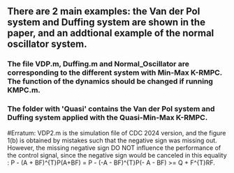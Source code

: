 ## There are 2 main examples: the Van der Pol system and Duffing system are shown in the paper, and an addtional example of the normal oscillator system.
### The file VDP.m, Duffing.m and Normal_Oscillator are corresponding to the different system with Min-Max K-RMPC. The function of the dynamics should be changed if running KMPC.m.
### The folder with 'Quasi' contains the Van der Pol system and Duffing system applied with the Quasi-Min-Max K-RMPC.


#Erratum: VDP2.m is the simulation file of CDC 2024 version, and the figure 1(b) is obtained by mistakes such that the negative sign was missing out. However, the missing negative sign DO NOT influence the performance of the control signal, since the negative sign would be canceled in this equality : P - (A + BF)^{T}P(A+BF) = P - (-A - BF)^{T}P(- A - BF) >= Q + F^{T}RF.
